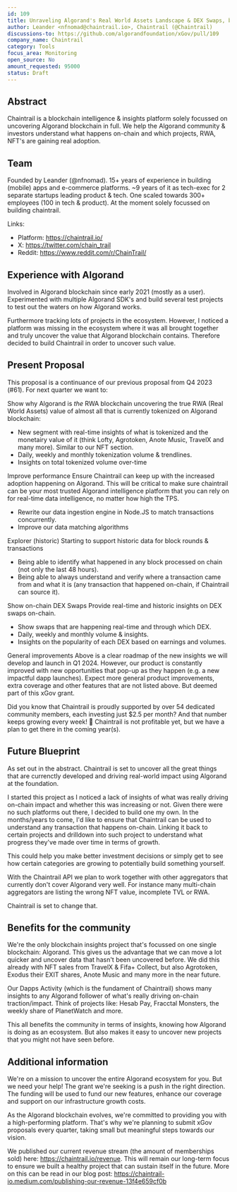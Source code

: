 ```yaml
---
id: 109
title: Unraveling Algorand's Real World Assets Landscape & DEX Swaps, by Chaintrail - Uncovering Algorand
author: Leander <nfnomad@chaintrail.io>, Chaintrail (@Chaintrail)
discussions-to: https://github.com/algorandfoundation/xGov/pull/109
company_name: Chaintrail
category: Tools
focus_area: Monitoring
open_source: No
amount_requested: 95000
status: Draft
---
```


## Abstract
Chaintrail is a blockchain intelligence & insights platform solely focussed on uncovering Algorand blockchain in full. We help the Algorand community & investors understand what happens on-chain and which projects, RWA, NFT's are gaining real adoption.

## Team
Founded by Leander (@nfnomad). 15+ years of experience in building (mobile) apps and e-commerce platforms. ~9 years of it as tech-exec for 2 separate startups leading product & tech. One scaled towards 300+ employees (100 in tech & product). At the moment solely focussed on building chaintrail.

Links:

* Platform: https://chaintrail.io/
* X: https://twitter.com/chain_trail
* Reddit: https://www.reddit.com/r/ChainTrail/

## Experience with Algorand
Involved in Algorand blockchain since early 2021 (mostly as a user). Experimented with multiple Algorand SDK's and build several test projects to test out the waters on how Algorand works.

Furthermore tracking lots of projects in the ecosystem. However, I noticed a platform was missing in the ecosystem where it was all brought together and truly uncover the value that Algorand blockchain contains. Therefore decided to build Chaintrail in order to uncover such value.

## Present Proposal
This proposal is a continuance of our previous proposal from Q4 2023 (#61). For next quarter we want to:

Show why Algorand is *the* RWA blockchain
uncovering the true RWA (Real World Assets) value of almost all that is currently tokenized on Algorand blockchain: 
- New segment with real-time insights of what is tokenized and the monetairy value of it (think Lofty, Agrotoken, Anote Music, TravelX and many more). Similar to our NFT section.
- Daily, weekly and monthly tokenization volume & trendlines.
- Insights on total tokenized volume over-time

Improve performance
Ensure Chaintrail can keep up with the increased adoption happening on Algorand. This will be critical to make sure chaintrail can be your most trusted Algorand intelligence platform that you can rely on for real-time data intelligence, no matter how high the TPS. 

- Rewrite our data ingestion engine in Node.JS to match transactions concurrently. 
- Improve our data matching algorithms 

Explorer (historic)
Starting to support historic data for block rounds & transactions
- Being able to identify what happened in any block processed on chain (not only the last 48 hours). 
- Being able to always understand and verify where a transaction came from and what it is (any transaction that happened on-chain, if Chaintrail can source it).

Show on-chain DEX Swaps
Provide real-time and historic insights on DEX swaps on-chain.
- Show swaps that are happening real-time and through which DEX. 
- Daily, weekly and monthly volume & insights.
- Insights on the popularity of each DEX based on earnings and volumes. 

General improvements
Above is a clear roadmap of the new insights we will develop and launch in Q1 2024. However, our product is constantly improved with new opportunities that pop-up as they happen (e.g. a new impactful dapp launches). Expect more general product improvements, extra coverage and other features that are not listed above. But deemed part of this xGov grant. 

Did you know that Chaintrail is proudly supported by over 54 dedicated community members, each investing just $2.5 per month? And that number keeps growing every week! 🚀 Chaintrail is not profitable yet, but we have a plan to get there in the coming year(s).


## Future Blueprint
As set out in the abstract. Chaintrail is set to uncover all the great things that are currenctly developed and driving real-world impact using Algorand at the foundation.

I started this project as I noticed a lack of insights of what was really driving on-chain impact and whether this was increasing or not. Given there were no such platforms out there, I decided to build one my own.
In the months/years to come, I'd like to ensure that Chaintrail can be used to understand any transaction that happens on-chain. Linking it back to certain projects and drilldown into such project to understand what progress they've made over time in terms of growth. 

This could help you make better investment decisions or simply get to see how certain categories are growing to potentially build something yourself.

With the Chaintrail API we plan to work together with other aggregators that currently don't cover Algorand very well. For instance many multi-chain aggregators are listing the wrong NFT value, incomplete TVL or RWA. 

Chaintrail is set to change that.

## Benefits for the community
We're the only blockchain insights project that's focussed on one single blockchain: Algorand. This gives us the advantage that we can move a lot quicker and uncover data that hasn't been uncovered before. We did this already with NFT sales from TravelX & Fifa+ Collect, but also Agrotoken, Exodus their EXIT shares, Anote Music and many more in the near future.

Our Dapps Activity (which is the fundament of Chaintrail) shows many insights to any Algorand follower of what's really driving on-chain traction/impact. Think of projects like: Hesab Pay, Fracctal Monsters, the weekly share of PlanetWatch and more.

This all benefits the community in terms of insights, knowing how Algorand is doing as an ecosystem. But also makes it easy to uncover new projects that you might not have seen before.

## Additional information
We're on a mission to uncover the entire Algorand ecosystem for you. But we need your help! The grant we're seeking is a push in the right direction. The funding will be used to fund our new features, enhance our coverage and support on our infrastructure growth costs.

As the Algorand blockchain evolves, we're committed to providing you with a high-performing platform. That's why we're planning to submit xGov proposals every quarter, taking small but meaningful steps towards our vision.

We published our current revenue stream (the amount of memberships sold) here: https://chaintrail.io/revenue. This will remain our long-term focus to ensure we built a healthy project that can sustain itself in the future. More on this can be read in our blog post: https://chaintrail-io.medium.com/publishing-our-revenue-13f4e659cf0b
